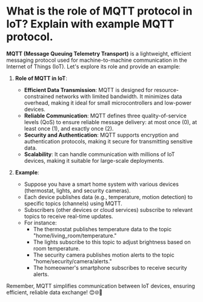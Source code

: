 # What is the role of MQTT protocol in IoT? Explain with example MQTT protocol.
**MQTT (Message Queuing Telemetry Transport)** is a lightweight, efficient messaging protocol used for machine-to-machine communication in the Internet of Things (IoT). Let's explore its role and provide an example:

1. **Role of MQTT in IoT**:
   - **Efficient Data Transmission**: MQTT is designed for resource-constrained networks with limited bandwidth. It minimizes data overhead, making it ideal for small microcontrollers and low-power devices.
   - **Reliable Communication**: MQTT defines three quality-of-service levels (QoS) to ensure reliable message delivery: at most once (0), at least once (1), and exactly once (2).
   - **Security and Authentication**: MQTT supports encryption and authentication protocols, making it secure for transmitting sensitive data.
   - **Scalability**: It can handle communication with millions of IoT devices, making it suitable for large-scale deployments.

2. **Example**:
   - Suppose you have a smart home system with various devices (thermostat, lights, and security cameras).
   - Each device publishes data (e.g., temperature, motion detection) to specific topics (channels) using MQTT.
   - Subscribers (other devices or cloud services) subscribe to relevant topics to receive real-time updates.
   - For instance:
     - The thermostat publishes temperature data to the topic "home/living_room/temperature."
     - The lights subscribe to this topic to adjust brightness based on room temperature.
     - The security camera publishes motion alerts to the topic "home/security/camera/alerts."
     - The homeowner's smartphone subscribes to receive security alerts.

Remember, MQTT simplifies communication between IoT devices, ensuring efficient, reliable data exchange! 😊🌐🔌


